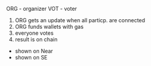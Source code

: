 ORG - organizer
VOT - voter


1. ORG gets an update when all particp. are connected
1. ORG funds wallets with gas
1. everyone votes
1. result is on chain
  - shown on Near
  - shown on SE
